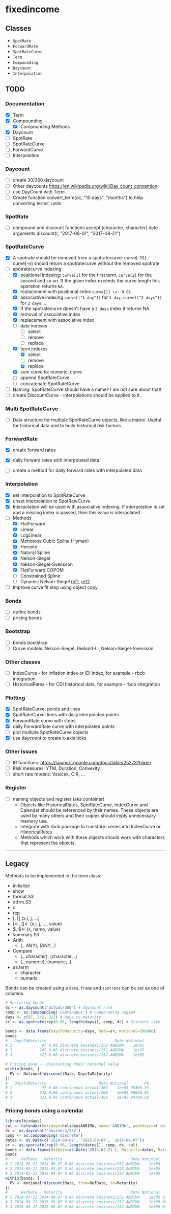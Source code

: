 
# fixedincome

## Classes

- `SpotRate`
- `ForwardRate`
- `SpotRateCurve`
- `Term`
- `Compounding`
- `Daycount`
- `Interpolation`

## TODO

### Documentation

- [x] Term
- [x] Compounding
  - [x] Compounding Methods
- [x] Daycount
- [ ] SpotRate
- [ ] SpotRateCurve
- [ ] ForwardCurve
- [ ] Interpolation

### Daycount

- [ ] create 30/360 daycount
- [ ] Other daycounts <https://en.wikipedia.org/wiki/Day_count_convention>
- [ ] use DayCount with Term
- [ ] Create function convert_term(dc, "10 days", "months") to help converting terms' units

### SpotRate

- [ ] compound and discount functions accept (character, character)
      date arguments discount(r, "2017-08-01", "2017-08-21")

### SpotRateCurve

- [x] A spotrate should be removed from a spotratecurve: curve[-10] - curve[-n]
    should return a spotratecurve without the removed spotrate
- [ ] spotratecurve indexing:
    - [x] positional indexing: `curve[1]` for the first term, `curve[2]` for the second and so on.
    If the given index exceeds the curve length this operation returns `NA`.
    - [x] replacement with positional index `curve[1] \<- 0.01`
    - [x] associative indexing `curve[["1 day"]]` for `1 day`, `curve[["2 days"]]` for `2 days`, ...
    - [x] If the spotratecurve doesn't have a `2 days` index it returns NA
    - [x] removal of associative index
    - [x] replacement with associative index
    - [ ] date indexes
      - [ ] select
      - [ ] remove
      - [ ] replace
    - [x] term indexes
      - [x] select
      - [ ] remove
      - [x] replace
    - [x] sum curve to: numeric, curve
    - [ ] append SpotRateCurve
    - [ ] concatenate SpotRateCurve
- [ ] Naming: SpotRateCurve should have a name? I am not sure about that!
- [ ] create DiscountCurve - interpolations should be applied to it.

### Multi SpotRateCurve

- [ ] Data structure for multiple SpotRateCurve objects, like a matrix.
      Useful for historical data and to build historical risk factors.

### ForwardRate

- [x] create forward rates
- [x] daily forward rates with interpolated data
- [ ] create a method for daily forward rates with interpolated data


### Interpolation

[ref1]: https://github.com/werleycordeiro/Dynamic-Nelson-Siegel-and-Svensson/blob/master/DNS-TS.R
[ref2]: https://www.r-bloggers.com/2021/05/dynamic-nelson-siegel-model-with-r-code/

- [x] set interpolation to SpotRateCurve
- [x] unset interpolation to SpotRateCurve
- [x] Interpolation will be used with associative indexing.
      If interpolation is set and a missing index is passed, then this value is interpolated.
- [ ] Methods
    - [x] FlatForward
    - [x] Linear
    - [x] LogLinear
    - [x] Monotone Cubic Spline (Hyman)
    - [x] Hermite
    - [x] Natural Spline
    - [x] Nelson-Siegel
    - [x] Nelson-Siegel-Svensson
    - [x] FlatForward COPOM
    - [ ] Constrained Spline
    - [ ] Dynamic Nelson-Siegel [ref1][ref1], [ref2][ref2] 
- [ ] Improve curve fit stop using object copy

### Bonds

- [ ] define bonds
- [ ] pricing bonds

### Bootstrap

- [ ] bonds bootstrap
- [ ] Curve models: Nelson-Siegel, Diebold-Li, Nelson-Siegel-Svensson

### Other classes

- [ ] IndexCurve - for inflation index or IDI index, for example - rbcb integration
- [ ] HistoricalRates - for CDI historical data, for example - rbcb integration

### Plotting

- [x] SpotRateCurve: points and lines
- [x] SpotRateCurve: lines with daily interpolated points
- [x] ForwardRate curve with steps
- [x] daily ForwardRate curve with interpolated points
- [ ] plot multiple SpotRateCurve objects
- [x] use daycount to create x-axis ticks

### Other issues

- [ ] IR functions: <https://support.google.com/docs/table/25273?hl=en>
- [ ] Risk measures: YTM, Duration, Convexity
- [ ] short rate models: Vasicek, CIR, ...

### Register

- [ ] naming objects and register (aka container)
    - Objects like HistoricalRates, SpotRateCurve, IndexCurve and Calendar should be referenced by their names.
      These objects are used by many others and their copies should imply unnecessary memory use.
    - Integrate with rbcb package to transform series into IndexCurve or HistoricalRates.
    - Methods which work with these objects should work with characters that represent the objects.

---

## Legacy

Methods to be implemented in the term class:

-   initialize
-   show
-   format.S3
-   xtfrm.S3
-   c
-   rep
-   [, [[ (x,i, j, ...)
-   [\<-, [[\<- (x,i, j, ..., value)
-   \$, \$\<- (x, name, value)
-   summary.S3
-   Arith
    -   (., ANY), (ANY, .)
-   Compare
    -   (., character), (character, .)
    -   (., numeric), (numeric, .)
-   as.term
    -   character
    -   numeric

Bonds can be created using a `data.frame` and `spotrate` can be set as
one of columns.

```r
# Declaring bonds
dc <- as.daycount('actual/360') # daycount rule
comp <- as.compounding('continuous') # compounding regime
days <- c(97, 242, 321) # days to maturity
sr <- as.spotrate(rep(0.06, length(days)), comp, dc) # discount rate

bonds <- data.frame(DaysToMaturity=days, Rate=sr, Notional=100000)
bonds
#   DaysToMaturity                              Rate Notional
# 1             97 0.06 discrete business/252 ANBIMA    1e+05
# 2            242 0.06 discrete business/252 ANBIMA    1e+05
# 3            321 0.06 discrete business/252 ANBIMA    1e+05

# Pricing bond -- discounting their notional value
within(bonds, {
  PV <- Notional*discount(Rate, DaysToMaturity)
})
#   DaysToMaturity                       Rate Notional       PV
# 1             97 0.06 continuous actual/360    1e+05 98396.33
# 2            242 0.06 continuous actual/360    1e+05 96046.92
# 3            321 0.06 continuous actual/360    1e+05 94790.59
```

### Pricing bonds using a calendar

```r
library(bizdays)
cal <- Calendar(holidays=holidaysANBIMA, name='ANBIMA', weekdays=c('saturday', 'sunday'))
dc <- as.daycount('business/252')
comp <- as.compounding('discrete')
dates <- as.Date(c('2014-09-07', '2015-03-07', '2015-09-07'))
sr <- as.spotrate(rep(0.06, length(dates)), comp, dc, cal)
bonds <- data.frame(RefDate=as.Date('2014-03-21'), Maturity=dates, Rate=sr, Notional=100000)
bonds
#      RefDate   Maturity                              Rate Notional
# 1 2014-03-21 2014-09-07 0.06 discrete business/252 ANBIMA    1e+05
# 2 2014-03-21 2015-03-07 0.06 discrete business/252 ANBIMA    1e+05
# 3 2014-03-21 2015-09-07 0.06 discrete business/252 ANBIMA    1e+05
within(bonds, {
  PV <- Notional*discount(Rate, from=RefDate, to=Maturity)
})
#      RefDate   Maturity                              Rate Notional       PV
# 1 2014-03-21 2014-09-07 0.06 discrete business/252 ANBIMA    1e+05 97353.43
# 2 2014-03-21 2015-03-07 0.06 discrete business/252 ANBIMA    1e+05 94558.01
# 3 2014-03-21 2015-09-07 0.06 discrete business/252 ANBIMA    1e+05 91842.86
```

